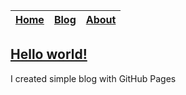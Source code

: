 | [Home](https://mrwooltrest.github.io/) | [Blog](https://mrwooltrest.github.io/blog) | [About](https://mrwooltrest.github.io/about) |
|:---:|:---:|:---:|

## [Hello world!](blog/hello-world)
I created simple blog with GitHub Pages
